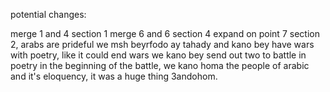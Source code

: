 potential changes:

merge 1 and 4 section 1
merge 6 and 6 section 4
expand on point 7 section 2, arabs are prideful we msh beyrfodo ay tahady and kano bey have wars with poetry, like it could end wars we kano bey send out two to battle in poetry in the beginning of the battle, we kano homa the people of arabic and it's eloquency, it was a huge thing 3andohom.
